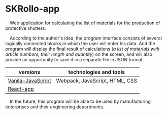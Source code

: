 # SKRollo-app

&emsp;Web application for calculating the list of materials for the production of protective shutters.

&emsp;According to the author's idea, the program interface consists of several logically connected blocks in which the user will enter his data. And the program will display the final result of calculations (_a list of materials with article numbers, their length and quantity_) on the screen, and will also provide an opportunity to save it in a separate file in JSON format.



|               versions                                                                          |     technologies and tools      |
|-------------------------------------------------------------------------------------------------|---------------------------------|
| [Vanila-JavaScript](https://github.com/SKindij/SKRollo-app/tree/main/Vanila-javascript-version) | Webpack, JavaScript, HTML, CSS  |
| [React-app](https://github.com/SKindij/SKRollo-app/tree/main/React-app-version)                 |                                 |

&emsp;In the future, this program will be able to be used by manufacturing enterprises and their engineering departments.



